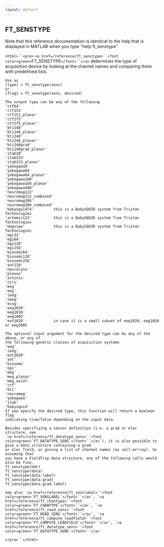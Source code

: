 ```yaml
---
layout: default
---
```


##  FT_SENSTYPE

Note that this reference documentation is identical to the help that is displayed in MATLAB when you type "help ft_senstype".

`<html>``<pre>`
    `<a href=/reference/ft_senstype>``<font color=green>`FT_SENSTYPE`</font>``</a>` determines the type of acquisition device by looking at the channel
    names and comparing them with predefined lists.
 
    Use as
    [type] = ft_senstype(sens)
    or
    [flag] = ft_senstype(sens, desired)
 
    The output type can be any of the following
    'ctf64'
    'ctf151'
    'ctf151_planar'
    'ctf275'
    'ctf275_planar'
    'bti148'
    'bti148_planar'
    'bti248'
    'bti248_planar'
    'bti248grad'
    'bti248grad_planar'
    'itab28'
    'itab153'
    'itab153_planar'
    'yokogawa9'
    'yokogawa64'
    'yokogawa64_planar'
    'yokogawa160'
    'yokogawa160_planar'
    'yokogawa440'
    'neuromag122'
    'neuromag122_combined'
    'neuromag306'
    'neuromag306_combined'
    'babysquid74'         this is a BabySQUID system from Tristan Technologies
    'artemis123'          this is a BabySQUID system from Tristan Technologies
    'magview'             this is a BabySQUID system from Tristan Technologies
    'egi32'
    'egi64'
    'egi128'
    'egi256'
    'biosemi64'
    'biosemi128'
    'biosemi256'
    'ant128'
    'neuralynx'
    'plexon'
    'artinis'
    'nirs'
    'meg'
    'eeg'
    'ieeg'
    'seeg'
    'ecog'
    'eeg1020'
    'eeg1010'
    'eeg1005'
    'ext1020'             in case it is a small subset of eeg1020, eeg1010 or eeg1005
 
    The optional input argument for the desired type can be any of the above, or any of
    the following generic classes of acquisition systems
    'eeg'
    'ieeg'
    'ext1020'
    'ant'
    'biosemi'
    'egi'
    'meg'
    'meg_planar'
    'meg_axial'
    'ctf'
    'bti'
    'neuromag'
    'yokogawa'
    'itab'
    'babysquid'
    If you specify the desired type, this function will return a boolean flag
    indicating true/false depending on the input data.
 
    Besides specifiying a sensor definition (i.e. a grad or elec structure, see
    `<a href=/reference/ft_datatype_sens>``<font color=green>`FT_DATATYPE_SENS`</font>``</a>`), it is also possible to give a data structure containing a grad
    or elec field, or giving a list of channel names (as cell-arrray). So assuming that
    you have a FieldTrip data structure, any of the following calls would also be fine.
    ft_senstype(hdr)
    ft_senstype(data)
    ft_senstype(data.label)
    ft_senstype(data.grad)
    ft_senstype(data.grad.label)
 
    See also `<a href=/reference/ft_senslabel>``<font color=green>`FT_SENSLABEL`</font>``</a>`, `<a href=/reference/ft_chantype>``<font color=green>`FT_CHANTYPE`</font>``</a>`, `<a href=/reference/ft_read_sens>``<font color=green>`FT_READ_SENS`</font>``</a>`, `<a href=/reference/ft_compute_leadfield>``<font color=green>`FT_COMPUTE_LEADFIELD`</font>``</a>`, `<a href=/reference/ft_datatype_sens>``<font color=green>`FT_DATATYPE_SENS`</font>``</a>`
`</pre>``</html>`

